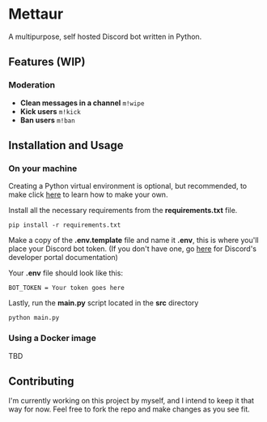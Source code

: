 # Mettaur
A multipurpose, self hosted Discord bot written in Python.

## Features (WIP)

### Moderation
- **Clean messages in a channel**  `m!wipe`
- **Kick users** `m!kick`
- **Ban users** `m!ban`

## Installation and Usage

### On your machine

Creating a Python virtual environment is optional, but recommended, to make click [here](https://docs.python.org/3/library/venv.html#venv-def) to learn how to make your own.

Install all the necessary requirements from the **requirements.txt** file.

```
pip install -r requirements.txt
```

Make a copy of the **.env.template** file and name it **.env**, this is where you'll place your Discord bot token. (If you don't have one, go [here](https://discord.com/developers/docs/intro) for Discord's developer portal documentation)

Your **.env** file should look like this:

```.env
BOT_TOKEN = Your token goes here
```

Lastly, run the **main.py** script located in the **src** directory

```
python main.py
```

### Using a Docker image

TBD

## Contributing

I'm currently working on this project by myself, and I intend to keep it that way for now. Feel free to fork the repo and make changes as you see fit. 
